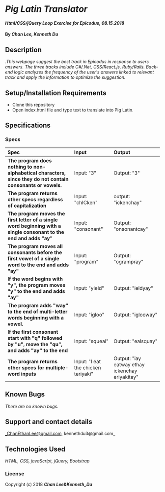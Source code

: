 # _Pig Latin Translator_

#### _Html/CSS/jQuery Loop Exercise for Epicodus, 08.15.2018_

#### By _**Chan Lee, Kenneth Du**_

## Description

_.This webpage suggest the best track in Epicodus in response to users answers. The three tracks include C#/.Net, CSS/React.js, Ruby/Rails. Back-end logic analyzes the frequency of the user's answers linked to relevant track and apply the information to optimize the suggestion._

## Setup/Installation Requirements

* Clone this repository
* Open index.html file and type text to translate into Pig Latin.

## Specifications

### Specs
| Spec | Input | Output |
| :-------------     | :------------- | :------------- |
| **The program does nothing to non-alphabetical characters, since they do not contain consonants or vowels.** | Input: "3" | Output: "3" |
| **The program returns other specs regardless of capitalization** | Input: "chICken" | output: "ickenchay" |
| **The program moves the first letter of a single word beginning with a single consonant to the end and adds "ay"** | Input: "consonant" | Output: "onsonantcay" |
| **The program moves all consonants before the first vowel of a single word to the end and adds "ay"**| Input: "program" | Output: "ogrampray"|
| **If the word begins with "y", the program moves "y" to the end and adds "ay"** | Input: "yield" | Output: "ieldyay" |
| **The program adds "way" to the end of multi-letter words beginning with a vowel.** | Input: "igloo" | Output: "iglooway" |
| **If the first consonant start with "q" followed by "u", move the "qu", and adds "ay" to the end** | Input: "squeal" | Output: "ealsquay" |
| **The program returns other specs for multiple-word inputs** | Input: "I eat the chicken teriyaki" | Output: "iay eatway ethay ickenchay eriyakitay" |


## Known Bugs

_There are no known bugs._

## Support and contact details

_ChanEthanLee@gmail.com, kennethdu3@gmail.com_

## Technologies Used

_HTML, CSS, javaScript, jQuery, Bootstrap_

### License

Copyright (c) 2018 **_Chan Lee_&_Kenneth_Du_**
